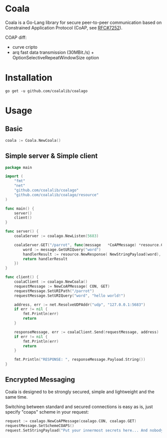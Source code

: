 # Coala



Coala is a Go-Lang library for secure peer-to-peer communication based on Constrained Application Protocol (CoAP, see [RFC#7252](https://tools.ietf.org/html/rfc7252)).

COAP diff:

- curve cripto
- arq fast data transmission (30MBit./s) + OptionSelectiveRepeatWindowSize option




# Installation
```
go get -u github.com/coalalib/coalago
```



# Usage



## Basic

```go
coala := Coala.NewCoala()
```



## Simple server & Simple client

```go
package main

import (
	"fmt"
	"net"
	"github.com/coalalib/coalago"
	"github.com/coalalib/coalago/resource" 
)

func main() {
	server()
	client()
}

func server() {
	coalaServer := coalago.NewListen(5683)

	coalaServer.GET("/parrot", func(message   *CoAPMessage) *resource.CoAPResourceHandlerResult {
		word := message.GetURIQuery("word")
		handlerResult := resource.NewResponse( NewStringPayload(word), CoapCodeContent)
		return handlerResult
	})
}

func client() {
	coalaClient := coalago.NewCoala()
	requestMessage := NewCoAPMessage( CON, GET)
	requestMessage.SetURIPath("/parrot")
	requestMessage.SetURIQuery("word", "hello world!")

	address, err := net.ResolveUDPAddr("udp", "127.0.0.1:5683")
	if err != nil {
		fmt.Println(err)
		return
	}

	responseMessage, err := coalaClient.Send(requestMessage, address)
	if err != nil {
		fmt.Println(err)
		return
	}

	fmt.Println("RESPONSE: ", responseMessage.Payload.String())
}
```

## Encrypted Messaging

Coala is designed to be strongly secured, simple and lightweight and the same time.

Switching between standard and secured connections is easy as is, just specify "coaps" scheme in your request:

```go
request := coalago.NewCoAPMessage(coalago.CON, coalago.GET)
requestMessage.SetSchemeCOAPS()
request.SetStringPayload("Put your innermost secrets here... And nobody will be able to read it...")
```





